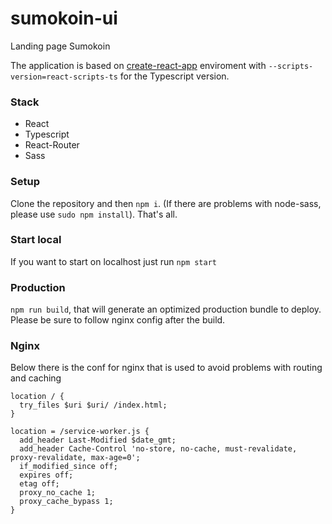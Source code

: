 # sumokoin-ui
Landing page Sumokoin

The application is based on [create-react-app](https://github.com/facebook/create-react-app/) enviroment with `--scripts-version=react-scripts-ts` for the Typescript version.

### Stack

- React
- Typescript
- React-Router
- Sass


### Setup

Clone the repository and then `npm i`.
(If there are problems with node-sass, please use `sudo npm install`).
That's all.

### Start local
If you want to start on localhost just run `npm start`

### Production
`npm run build`, that will generate an optimized production bundle to deploy.
Please be sure to follow nginx config after the build.

### Nginx

Below there is the conf for nginx that is used to avoid problems with routing and caching
```
location / {
  try_files $uri $uri/ /index.html;
}

location = /service-worker.js {
  add_header Last-Modified $date_gmt;
  add_header Cache-Control 'no-store, no-cache, must-revalidate, proxy-revalidate, max-age=0';
  if_modified_since off;
  expires off;
  etag off;
  proxy_no_cache 1;
  proxy_cache_bypass 1;
}
``` 